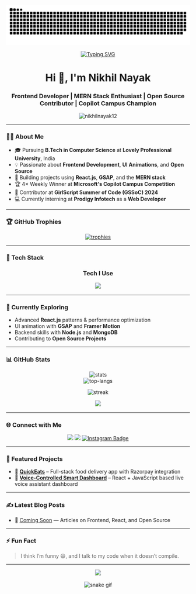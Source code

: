 <!-- Profile Banner -->
<p align="center">
  <img src="https://raw.githubusercontent.com/platane/snk/output/github-contribution-grid-snake-dark.svg" alt="banner" />
</p>

<!-- Typing Effect Banner -->
<p align="center">
  <a href="https://github.com/nikhilnayak12">
    <img src="https://readme-typing-svg.demolab.com?font=Fira+Code&pause=1000&color=36BCF7&center=true&vCenter=true&width=435&lines=Hi%2C+I'm+Nikhil+Nayak;Frontend+Developer+from+India;MERN+Stack+Enthusiast;Copilot+Campus+Champion" alt="Typing SVG" />
  </a>
</p>

<h1 align="center">Hi 👋, I'm Nikhil Nayak</h1>
<h3 align="center">Frontend Developer | MERN Stack Enthusiast | Open Source Contributor | Copilot Campus Champion</h3>

<p align="center">
  <img src="https://komarev.com/ghpvc/?username=nikhilnayak12&label=Profile%20views&color=0e75b6&style=flat" alt="nikhilnayak12" />
</p>

---

### 👨‍🎓 About Me

- 🎓 Pursuing **B.Tech in Computer Science** at **Lovely Professional University**, India  
- 💡 Passionate about **Frontend Development**, **UI Animations**, and **Open Source**  
- 🚀 Building projects using **React.js**, **GSAP**, and the **MERN stack**  
- 🏆 4× Weekly Winner at **Microsoft's Copilot Campus Competition**  
- 📌 Contributor at **GirlScript Summer of Code (GSSoC) 2024**  
- 💻 Currently interning at **Prodigy Infotech** as a **Web Developer**

---

### 🏆 GitHub Trophies
<p align="center">
  <a href="https://github.com/ryo-ma/github-profile-trophy">
    <img src="https://github-profile-trophy.vercel.app/?username=nikhilnayak12&theme=algolia&row=1&margin-w=15" alt="trophies" />
  </a>
</p>

---

### 🚀 Tech Stack

<h3 align="center">Tech I Use</h3>
<p align="center">
  <img src="https://skillicons.dev/icons?i=html,css,js,react,redux,tailwind,bootstrap,nodejs,express,mongodb,git,github,figma" />
</p>

---

### 🌱 Currently Exploring
- Advanced **React.js** patterns & performance optimization  
- UI animation with **GSAP** and **Framer Motion**  
- Backend skills with **Node.js** and **MongoDB**  
- Contributing to **Open Source Projects**

---

### 📊 GitHub Stats

<p align="center">
  <img src="https://github-readme-stats.vercel.app/api?username=nikhilnayak12&show_icons=true&theme=tokyonight" alt="stats" />
  <br/>
  <img src="https://github-readme-stats.vercel.app/api/top-langs/?username=nikhilnayak12&layout=compact&theme=tokyonight" alt="top-langs" />
</p>

<p align="center">
  <img src="https://github-readme-streak-stats.herokuapp.com/?user=nikhilnayak12&theme=tokyonight" alt="streak" />
</p>

<p align="center">
  <img src="https://github-readme-activity-graph.vercel.app/graph?username=nikhilnayak12&theme=tokyo-night&area=true" />
</p>

---

### 🌐 Connect with Me

<p align="center">
  <a href="mailto:nikhil.nayak4561@gmail.com"><img src="https://img.shields.io/badge/Gmail-D14836?style=for-the-badge&logo=gmail&logoColor=white" /></a>
  <a href="https://www.linkedin.com/in/nikhilnayak12/"><img src="https://img.shields.io/badge/LinkedIn-blue?style=for-the-badge&logo=linkedin" /></a>
  <a href="https://instagram.com/_me.nikhil_" target="_blank"><img src="https://img.shields.io/badge/Instagram-%23E4405F.svg?style=for-the-badge&logo=instagram&logoColor=white" alt="Instagram Badge"/></a>
</p>

---

### 🧠 Featured Projects

- 🔗 [**QuickEats**](#) – Full-stack food delivery app with Razorpay integration  
- 🔗 [**Voice-Controlled Smart Dashboard**](#) – React + JavaScript based live voice assistant dashboard  

---

### ✍️ Latest Blog Posts

- 📘 [Coming Soon](#) — Articles on Frontend, React, and Open Source

---

### ⚡ Fun Fact

> I think I’m funny 😄, and I talk to my code when it doesn’t compile.

---

<!-- Quotes Section -->
<p align="center">
  <img src="https://quotes-github-readme.vercel.app/api?type=horizontal&theme=tokyonight" />
</p>

<!-- GitHub Snake Animation Again -->
<p align="center">
  <img src="https://github.com/nikhilnayak12/nikhilnayak12/raw/output/github-contribution-grid-snake.svg" alt="snake gif" />
</p>
